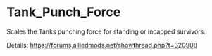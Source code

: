 # Tank_Punch_Force
Scales the Tanks punching force for standing or incapped survivors.

Details: https://forums.alliedmods.net/showthread.php?t=320908
